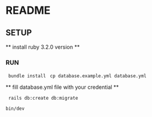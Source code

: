 # README

## SETUP

** install ruby 3.2.0 version **

### RUN 

``  bundle install ``
``  cp database.example.yml database.yml ``

** fill database.yml file with your credential **

``  rails db:create db:migrate ``

`` bin/dev ``
